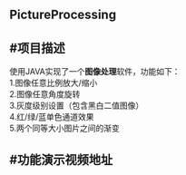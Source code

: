 ## PictureProcessing 

#项目描述  
--------------
使用JAVA实现了一个**图像处理**软件，功能如下：  
1.图像任意比例放大/缩小  
2.图像任意角度旋转  
3.灰度级别设置（包含黑白二值图像）  
4.红/绿/蓝单色通道效果     
5.两个同等大小图片之间的渐变   

#功能演示视频地址  
----------------------

